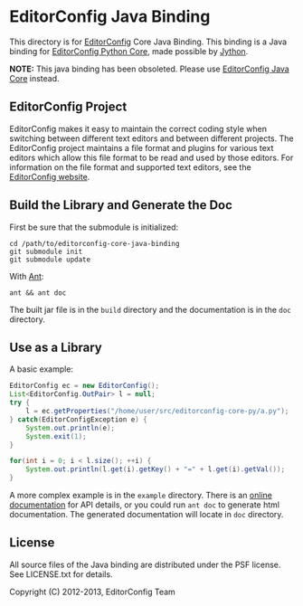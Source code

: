 # EditorConfig Java Binding

This directory is for [EditorConfig][] Core Java Binding. This binding is a
Java binding for [EditorConfig Python Core][], made possible by [Jython][].

**NOTE:** This java binding has been obsoleted. Please use
[EditorConfig Java Core][] instead.

## EditorConfig Project

EditorConfig makes it easy to maintain the correct coding style when switching
between different text editors and between different projects.  The
EditorConfig project maintains a file format and plugins for various text
editors which allow this file format to be read and used by those editors.  For
information on the file format and supported text editors, see the
[EditorConfig website][EditorConfig].

## Build the Library and Generate the Doc

First be sure that the submodule is initialized:

    cd /path/to/editorconfig-core-java-binding
    git submodule init
    git submodule update

With [Ant][]:

    ant && ant doc

The built jar file is in the `build` directory and the documentation is in the
`doc` directory.

## Use as a Library

A basic example:

```java
EditorConfig ec = new EditorConfig();
List<EditorConfig.OutPair> l = null;
try {
    l = ec.getProperties("/home/user/src/editorconfig-core-py/a.py");
} catch(EditorConfigException e) {
    System.out.println(e);
    System.exit(1);
}

for(int i = 0; i < l.size(); ++i) {
    System.out.println(l.get(i).getKey() + "=" + l.get(i).getVal());
}
```

A more complex example is in the `example` directory. There is an
[online documentation][] for API details, or you could run `ant doc` to
generate html documentation. The generated documentation will locate in `doc`
directory.

## License

All source files of the Java binding are distributed under the PSF license. See
LICENSE.txt for details.

Copyright (C) 2012-2013, EditorConfig Team

[Ant]: http://ant.apache.org
[EditorConfig Java Core]: https://github.com/editorconfig/editorconfig-core-java
[EditorConfig Python Core]: https://github.com/editorconfig/editorconfig-core-py
[EditorConfig]: https://editorconfig.org
[Jython]: http://www.jython.org
[online documentation]: http://javadocs.editorconfig.org
